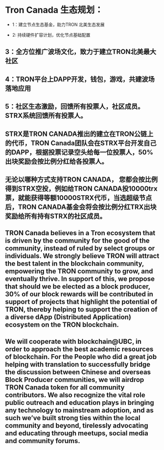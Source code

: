 # Tron Canada 生态规划：

* 1：建立节点生态基金，助力TRON 北美生态发展

* 2: 持续硬件扩容计划，优化节点基础配置

## 3：全方位推广波场文化，致力于建立TRON北美最大社区

## 4：TRON平台上DAPP开发，钱包，游戏，共建波场落地应用

## 5：社区生态激励，回馈所有投票人，社区成员。STRX系统回馈所有投票人。

## STRX是TRON CANADA推出的建立在TRON公链上的代币，TRON Canada团队会在STRX平台开发自己的DAPP，根据投票记录空头给每一位投票人，50%出块奖励会按比例分红给各投票人。

## 无论以哪种方式支持TRON CANADA， 您都会按比例得到STRX空投，例如给TRON CANADA投10000trx票，就能获得等额10000STRX代币，当选超级节点后，TRON CANADA基金会将会按比例分红TRX出块奖励给所有持有STRX的社区成员。

## TRON Canada believes in a Tron ecosystem that is driven by the community for the good of the community, instead of ruled by select groups or individuals. We strongly believe TRON will attract the best talent in the blockchain community, empowering the TRON community to grow, and eventually thrive. In support of this, we propose that should we be elected as a block producer, 30% of our block rewards will be contributed in support of projects that highlight the potential of TRON, thereby helping to support the creation of a diverse dApp (Distributed Application) ecosystem on the TRON blockchain.

## We will cooperate with blockchain@UBC, in order to approach the best academic resources of blockchain. For the People who did a great job helping with translation to successfully bridge the discussion between Chinese and overseas Block Producer communities, we will airdrop TRON Canada token for all community contributors. We also recognize the vital role public outreach and education plays in bringing any technology to mainstream adoption, and as such we’ve built strong ties within the local community and beyond, tirelessly advocating and educating through meetups, social media and community forums.
